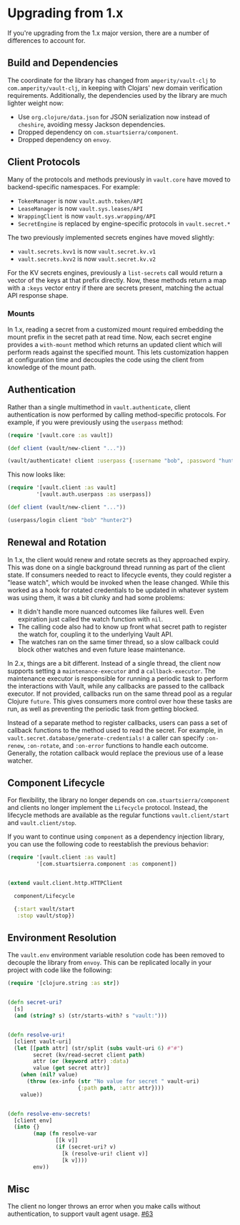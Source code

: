 Upgrading from 1.x
==================

If you're upgrading from the 1.x major version, there are a number of
differences to account for.


## Build and Dependencies

The coordinate for the library has changed from `amperity/vault-clj` to
`com.amperity/vault-clj`, in keeping with Clojars' new domain verification
requirements. Additionally, the dependencies used by the library are much
lighter weight now:

- Use `org.clojure/data.json` for JSON serialization now instead of `cheshire`,
  avoiding messy Jackson dependencies.
- Dropped dependency on `com.stuartsierra/component`.
- Dropped dependency on `envoy`.


## Client Protocols

Many of the protocols and methods previously in `vault.core` have moved to
backend-specific namespaces. For example:

- `TokenManager` is now `vault.auth.token/API`
- `LeaseManager` is now `vault.sys.leases/API`
- `WrappingClient` is now `vault.sys.wrapping/API`
- `SecretEngine` is replaced by engine-specific protocols in `vault.secret.*`

The two previously implemented secrets engines have moved slightly:

- `vault.secrets.kvv1` is now `vault.secret.kv.v1`
- `vault.secrets.kvv2` is now `vault.secret.kv.v2`

For the KV secrets engines, previously a `list-secrets` call would return a
vector of the keys at that prefix directly. Now, these methods return a map
with a `:keys` vector entry if there are secrets present, matching the actual
API response shape.

### Mounts

In 1.x, reading a secret from a customized mount required embedding the mount
prefix in the secret path at read time. Now, each secret engine provides a
`with-mount` method which returns an updated client which will perform reads
against the specified mount. This lets customization happen at configuration
time and decouples the code using the client from knowledge of the mount path.


## Authentication

Rather than a single multimethod in `vault.authenticate`, client authentication
is now performed by calling method-specific protocols. For example, if you were
previously using the `userpass` method:

```clojure
(require '[vault.core :as vault])

(def client (vault/new-client "..."))

(vault/authenticate! client :userpass {:username "bob", :password "hunter2"}
```

This now looks like:

```clojure
(require '[vault.client :as vault]
         '[vault.auth.userpass :as userpass])

(def client (vault/new-client "..."))

(userpass/login client "bob" "hunter2")
```


## Renewal and Rotation

In 1.x, the client would renew and rotate secrets as they approached expiry.
This was done on a single background thread running as part of the client
state. If consumers needed to react to lifecycle events, they could register a
"lease watch", which would be invoked when the lease changed. While this worked
as a hook for rotated credentials to be updated in whatever system was using
them, it was a bit clunky and had some problems:
- It didn't handle more nuanced outcomes like failures well. Even expiration
  just called the watch function with `nil`.
- The calling code also had to know up front what secret path to register the
  watch for, coupling it to the underlying Vault API.
- The watches ran on the same timer thread, so a slow callback could block
  other watches and even future lease maintenance.

In 2.x, things are a bit different. Instead of a single thread, the client now
supports setting a `maintenance-executor` and a `callback-executor`. The
maintenance executor is responsible for running a periodic task to perform the
interactions with Vault, while any callbacks are passed to the callback
executor. If not provided, callbacks run on the same thread pool as a regular
Clojure `future`. This gives consumers more control over how these tasks are
run, as well as preventing the periodic task from getting blocked.

Instead of a separate method to register callbacks, users can pass a set of
callback functions to the method used to read the secret. For example, in
`vault.secret.database/generate-credentials!` a caller can specify `:on-renew`,
`:on-rotate`, and `:on-error` functions to handle each outcome. Generally,
the rotation callback would replace the previous use of a lease watcher.


## Component Lifecycle

For flexibility, the library no longer depends on `com.stuartsierra/component`
and clients no longer implement the `Lifecycle` protocol. Instead, the
lifecycle methods are available as the regular functions `vault.client/start`
and `vault.client/stop`.

If you want to continue using `component` as a dependency injection library,
you can use the following code to reestablish the previous behavior:

```clojure
(require '[vault.client :as vault]
         '[com.stuartsierra.component :as component])


(extend vault.client.http.HTTPClient

  component/Lifecycle

  {:start vault/start
   :stop vault/stop})
```


## Environment Resolution

The `vault.env` environment variable resolution code has been removed to
decouple the library from `envoy`. This can be replicated locally in your
project with code like the following:

```clojure
(require '[clojure.string :as str])


(defn secret-uri?
  [s]
  (and (string? s) (str/starts-with? s "vault:")))


(defn resolve-uri!
  [client vault-uri]
  (let [[path attr] (str/split (subs vault-uri 6) #"#")
        secret (kv/read-secret client path)
        attr (or (keyword attr) :data)
        value (get secret attr)]
    (when (nil? value)
      (throw (ex-info (str "No value for secret " vault-uri)
                      {:path path, :attr attr})))
    value))


(defn resolve-env-secrets!
  [client env]
  (into {}
        (map (fn resolve-var
               [[k v]]
               (if (secret-uri? v)
                 [k (resolve-uri! client v)]
                 [k v])))
        env))
```


## Misc

The client no longer throws an error when you make calls without
authentication, to support vault agent usage.
[#63](https://github.com/amperity/vault-clj/issues/63)
